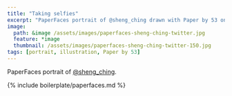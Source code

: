 ```yaml
---
title: "Taking selfies"
excerpt: "PaperFaces portrait of @sheng_ching drawn with Paper by 53 on an iPad."
image: 
  path: &image /assets/images/paperfaces-sheng-ching-twitter.jpg 
  feature: *image
  thumbnail: /assets/images/paperfaces-sheng-ching-twitter-150.jpg
tags: [portrait, illustration, Paper by 53]
---
```


PaperFaces portrait of [@sheng_ching](http://twitter.com/sheng_ching).

{% include boilerplate/paperfaces.md %}
